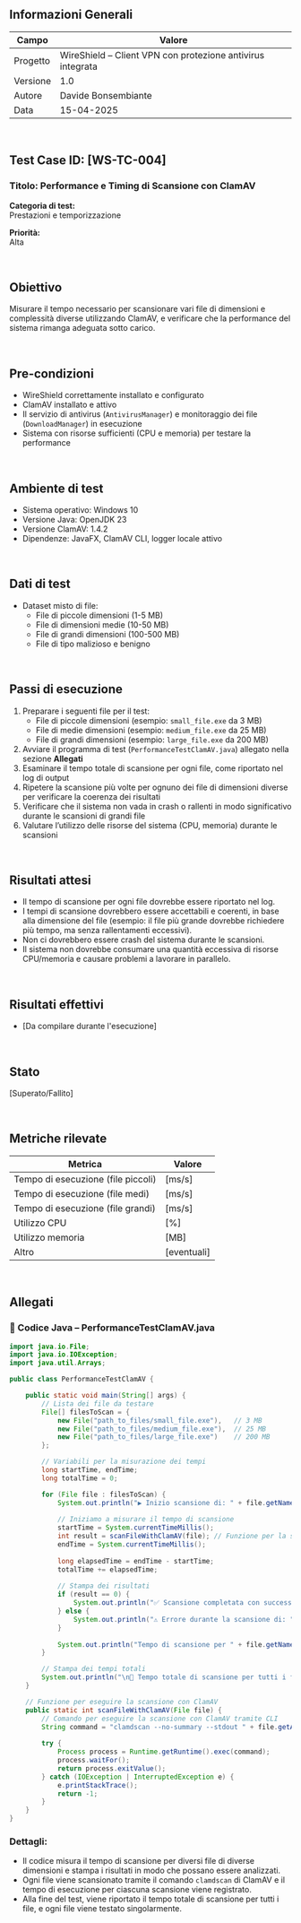 ## Informazioni Generali

| Campo     | Valore                                                    |
|-----------|------------------------------------------------------------|
| Progetto  | WireShield – Client VPN con protezione antivirus integrata |
| Versione  | 1.0                                                        |
| Autore    | Davide Bonsembiante                                        |
| Data      | 15-04-2025                                                 |

&nbsp;

## Test Case ID: [WS-TC-004]  
### Titolo: Performance e Timing di Scansione con ClamAV

**Categoria di test:**  
Prestazioni e temporizzazione

**Priorità:**  
Alta

&nbsp;

## Obiettivo  
Misurare il tempo necessario per scansionare vari file di dimensioni e complessità diverse utilizzando ClamAV, e verificare che la performance del sistema rimanga adeguata sotto carico.

&nbsp;

## Pre-condizioni

- WireShield correttamente installato e configurato  
- ClamAV installato e attivo  
- Il servizio di antivirus (`AntivirusManager`) e monitoraggio dei file (`DownloadManager`) in esecuzione  
- Sistema con risorse sufficienti (CPU e memoria) per testare la performance

&nbsp;

## Ambiente di test

- Sistema operativo: Windows 10  
- Versione Java: OpenJDK 23  
- Versione ClamAV: 1.4.2  
- Dipendenze: JavaFX, ClamAV CLI, logger locale attivo

&nbsp;

## Dati di test

- Dataset misto di file:
  - File di piccole dimensioni (1-5 MB)
  - File di dimensioni medie (10-50 MB)
  - File di grandi dimensioni (100-500 MB)
  - File di tipo malizioso e benigno

&nbsp;

## Passi di esecuzione

1. Preparare i seguenti file per il test:
    - File di piccole dimensioni (esempio: `small_file.exe` da 3 MB)
    - File di medie dimensioni (esempio: `medium_file.exe` da 25 MB)
    - File di grandi dimensioni (esempio: `large_file.exe` da 200 MB)
2. Avviare il programma di test (`PerformanceTestClamAV.java`) allegato nella sezione **Allegati**
3. Esaminare il tempo totale di scansione per ogni file, come riportato nel log di output
4. Ripetere la scansione più volte per ognuno dei file di dimensioni diverse per verificare la coerenza dei risultati
5. Verificare che il sistema non vada in crash o rallenti in modo significativo durante le scansioni di grandi file
6. Valutare l’utilizzo delle risorse del sistema (CPU, memoria) durante le scansioni

&nbsp;

## Risultati attesi

- Il tempo di scansione per ogni file dovrebbe essere riportato nel log.
- I tempi di scansione dovrebbero essere accettabili e coerenti, in base alla dimensione del file (esempio: il file più grande dovrebbe richiedere più tempo, ma senza rallentamenti eccessivi).
- Non ci dovrebbero essere crash del sistema durante le scansioni.
- Il sistema non dovrebbe consumare una quantità eccessiva di risorse CPU/memoria e causare problemi a lavorare in parallelo.
  
&nbsp;

## Risultati effettivi

- [Da compilare durante l'esecuzione]

&nbsp;

## Stato

[Superato/Fallito]

&nbsp;

## Metriche rilevate

| Metrica             | Valore    |
|---------------------|-----------|
| Tempo di esecuzione (file piccoli) | [ms/s]    |
| Tempo di esecuzione (file medi)   | [ms/s]    |
| Tempo di esecuzione (file grandi) | [ms/s]    |
| Utilizzo CPU        | [%]       |
| Utilizzo memoria    | [MB]      |
| Altro               | [eventuali]

&nbsp;

## Allegati

### 📄 Codice Java – PerformanceTestClamAV.java

```java
import java.io.File;
import java.io.IOException;
import java.util.Arrays;

public class PerformanceTestClamAV {

    public static void main(String[] args) {
        // Lista dei file da testare
        File[] filesToScan = {
            new File("path_to_files/small_file.exe"),   // 3 MB
            new File("path_to_files/medium_file.exe"),  // 25 MB
            new File("path_to_files/large_file.exe")    // 200 MB
        };

        // Variabili per la misurazione dei tempi
        long startTime, endTime;
        long totalTime = 0;

        for (File file : filesToScan) {
            System.out.println("▶ Inizio scansione di: " + file.getName());
            
            // Iniziamo a misurare il tempo di scansione
            startTime = System.currentTimeMillis();
            int result = scanFileWithClamAV(file); // Funzione per la scansione con ClamAV
            endTime = System.currentTimeMillis();
            
            long elapsedTime = endTime - startTime;
            totalTime += elapsedTime;
            
            // Stampa dei risultati
            if (result == 0) {
                System.out.println("✅ Scansione completata con successo per: " + file.getName());
            } else {
                System.out.println("⚠️ Errore durante la scansione di: " + file.getName());
            }
            
            System.out.println("Tempo di scansione per " + file.getName() + ": " + elapsedTime + " ms");
        }

        // Stampa dei tempi totali
        System.out.println("\n🏁 Tempo totale di scansione per tutti i file: " + totalTime + " ms");
    }

    // Funzione per eseguire la scansione con ClamAV
    public static int scanFileWithClamAV(File file) {
        // Comando per eseguire la scansione con ClamAV tramite CLI
        String command = "clamdscan --no-summary --stdout " + file.getAbsolutePath();
        
        try {
            Process process = Runtime.getRuntime().exec(command);
            process.waitFor();
            return process.exitValue();
        } catch (IOException | InterruptedException e) {
            e.printStackTrace();
            return -1;
        }
    }
}
```

### Dettagli:

- Il codice misura il tempo di scansione per diversi file di diverse dimensioni e stampa i risultati in modo che possano essere analizzati.
- Ogni file viene scansionato tramite il comando `clamdscan` di ClamAV e il tempo di esecuzione per ciascuna scansione viene registrato.
- Alla fine del test, viene riportato il tempo totale di scansione per tutti i file, e ogni file viene testato singolarmente.